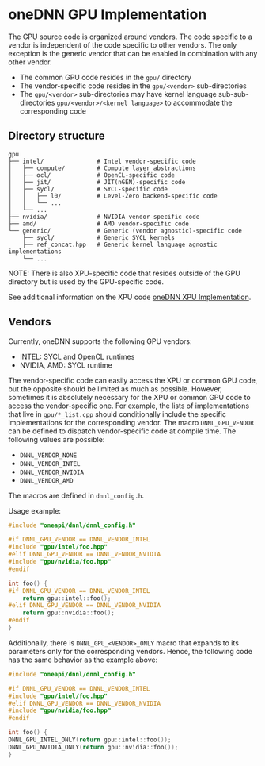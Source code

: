oneDNN GPU Implementation
=========================

The GPU source code is organized around vendors. The code specific to a vendor
is independent of the code specific to other vendors. The only exception is the
generic vendor that can be enabled in combination with any other vendor.
* The common GPU code resides in the `gpu/` directory
* The vendor-specific code resides in the `gpu/<vendor>` sub-directories
* The `gpu/<vendor>` sub-directories may have kernel language sub-sub-directories
`gpu/<vendor>/<kernel language>` to accommodate the corresponding code

## Directory structure

```
gpu
├── intel/               # Intel vendor-specific code
│   ├── compute/         # Compute layer abstractions
│   ├── ocl/             # OpenCL-specific code
│   ├── jit/             # JIT(nGEN)-specific code
│   ├── sycl/            # SYCL-specific code
│   │   ├── l0/          # Level-Zero backend-specific code
│   │   └── ...
│   └── ...
├── nvidia/              # NVIDIA vendor-specific code
├── amd/                 # AMD vendor-specific code
└── generic/             # Generic (vendor agnostic)-specific code
    ├── sycl/            # Generic SYCL kernels
    ├── ref_concat.hpp   # Generic kernel language agnostic implementations
    └── ...
```

NOTE: There is also XPU-specific code that resides outside of the GPU directory but
is used by the GPU-specific code.

See additional information on the XPU code [oneDNN XPU Implementation](../xpu/README.md).

## Vendors

Currently, oneDNN supports the following GPU vendors:
* INTEL: SYCL and OpenCL runtimes
* NVIDIA, AMD: SYCL runtime

The vendor-specific code can easily access the XPU or common GPU code, but the
opposite should be limited as much as possible. However, sometimes it is
absolutely necessary for the XPU or common GPU code to access the vendor-specific
one. For example, the lists of implementations that live in `gpu/*_list.cpp`
should conditionally include the specific implementations for the corresponding
vendor. The macro `DNNL_GPU_VENDOR` can be defined to dispatch vendor-specific
code at compile time. The following values are
possible:
* `DNNL_VENDOR_NONE`
* `DNNL_VENDOR_INTEL`
* `DNNL_VENDOR_NVIDIA`
* `DNNL_VENDOR_AMD`

The macros are defined in `dnnl_config.h`.

Usage example:

``` cpp
#include "oneapi/dnnl/dnnl_config.h"

#if DNNL_GPU_VENDOR == DNNL_VENDOR_INTEL
#include "gpu/intel/foo.hpp"
#elif DNNL_GPU_VENDOR == DNNL_VENDOR_NVIDIA
#include "gpu/nvidia/foo.hpp"
#endif

int foo() {
#if DNNL_GPU_VENDOR == DNNL_VENDOR_INTEL
    return gpu::intel::foo();
#elif DNNL_GPU_VENDOR == DNNL_VENDOR_NVIDIA
    return gpu::nvidia::foo();
#endif
}
```

Additionally, there is `DNNL_GPU_<VENDOR>_ONLY` macro that expands to its
parameters only for the corresponding vendors. Hence, the following
code has the same behavior as the example above:

``` cpp
#include "oneapi/dnnl/dnnl_config.h"

#if DNNL_GPU_VENDOR == DNNL_VENDOR_INTEL
#include "gpu/intel/foo.hpp"
#elif DNNL_GPU_VENDOR == DNNL_VENDOR_NVIDIA
#include "gpu/nvidia/foo.hpp"
#endif

int foo() {
DNNL_GPU_INTEL_ONLY(return gpu::intel::foo());
DNNL_GPU_NVIDIA_ONLY(return gpu::nvidia::foo());
}
```
